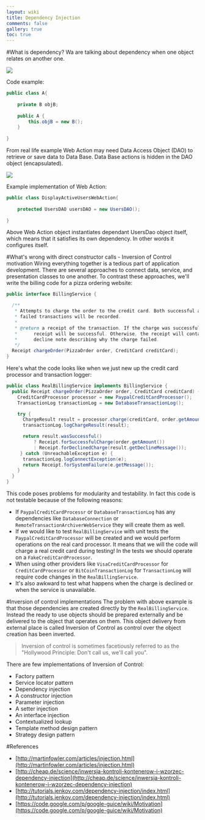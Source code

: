 ```yaml
---
layout: wiki
title: Dependency Injection
comments: false
gallery: true
toc: true
---
```


#What is dependency?
Wa are talking about dependency when one object relates on another one.


<a href="{{ site.url }}/img/dependency.png" data-gallery>
        <img src="{{ site.url }}/img/dependency.png" >
</a>

Code example:

```java
public class A{
	
	private B objB;
	
	public A {
		this.objB = new B();
	}
	
}
```

From real life example Web Action may need Data Access Object (DAO) to retrieve or save data to Data Base. Data Base actions is hidden in the DAO object (encapsulated).


<a href="{{ site.url }}/img/dependency.png" data-gallery class="pagination-centered">
        <img src="{{ site.url }}/img/dependency-example.png" class="pagination-centered">
</a>


Example implementation of Web Action:

```java
public class DisplayActiveUsersWebAction{
	
	protected UsersDAO usersDAO = new UsersDAO();
	
}
```

Above Web Action object instantiates dependant UsersDao object itself, which means that it satisfies its own dependency. In other words it configures itself.

#What's wrong with direct constructor calls - Inversion of Control motivation
Wiring everything together is a tedious part of application development. There are several approaches to connect data, service, and presentation classes to one another. To contrast these approaches, we'll write the billing code for a pizza ordering website:

```java
public interface BillingService {

  /**
   * Attempts to charge the order to the credit card. Both successful and
   * failed transactions will be recorded.
   *
   * @return a receipt of the transaction. If the charge was successful, the
   *      receipt will be successful. Otherwise, the receipt will contain a
   *      decline note describing why the charge failed.
   */
  Receipt chargeOrder(PizzaOrder order, CreditCard creditCard);
}
```

Here's what the code looks like when we just new up the credit card processor and transaction logger:

```java
public class RealBillingService implements BillingService {
  public Receipt chargeOrder(PizzaOrder order, CreditCard creditCard) {
    CreditCardProcessor processor = new PaypalCreditCardProcessor();
    TransactionLog transactionLog = new DatabaseTransactionLog();

    try {
      ChargeResult result = processor.charge(creditCard, order.getAmount());
      transactionLog.logChargeResult(result);

      return result.wasSuccessful()
          ? Receipt.forSuccessfulCharge(order.getAmount())
          : Receipt.forDeclinedCharge(result.getDeclineMessage());
     } catch (UnreachableException e) {
      transactionLog.logConnectException(e);
      return Receipt.forSystemFailure(e.getMessage());
    }
  }
}
```

This code poses problems for modularity and testability. In fact this code is not testable because of the following reasons:

 * If ```PaypalCreditCardProcessr``` or ```DatabaseTransactionLog``` has any dependencies like ```DatabaseConnection``` or ```RemoteTransactionArchiverWebService``` they will create them as well.
 * If we would like to test ```RealBillingService``` with unit tests the ```PaypalCreditCardProcessor``` will be created and we would perform operations on the real card processor. It means that we will the code will charge a real credit card during testing! In the tests we should operate on a ```FakeCreditCardProcessor```.
 * When using other providers like ```VisaCreditCardProcessor``` for ```CreditCardProcessor``` or ```BitCoinTransactionLog``` for ```TransactionLog``` will require code changes in the ```RealBillingService```.
 * It's also awkward to test what happens when the charge is declined or when the service is unavailable.

#Inversion of control implementations
The problem with above example is that those dependencies are created directly by the ```RealBillingService```. Instead the ready to use objects should be prepared externally and be delivered to the object that operates on them. This object delivery from external place is called Inversion of Control as control over the object creation has been inverted. 

<blockquote>Inversion of control is sometimes facetiously referred to as the "Hollywood Principle: Don't call us, we'll call you".</blockquote>
 
There are few implementations of Inversion of Control:

 * Factory pattern
 * Service locator pattern
 * Dependency injection
  * A constructor injection
  * Parameter injection
  * A setter injection
  * An interface injection
 * Contextualized lookup
 * Template method design pattern
 * Strategy design pattern

#References

 * [http://martinfowler.com/articles/injection.html](http://martinfowler.com/articles/injection.html)
 * [http://cheap.de/science/inwersja-kontroli-kontenerow-i-wzorzec-dependency-injection](http://cheap.de/science/inwersja-kontroli-kontenerow-i-wzorzec-dependency-injection)
 * [http://tutorials.jenkov.com/dependency-injection/index.html](http://tutorials.jenkov.com/dependency-injection/index.html)
 * [https://code.google.com/p/google-guice/wiki/Motivation](https://code.google.com/p/google-guice/wiki/Motivation)